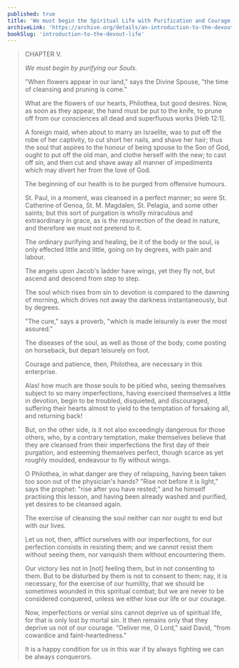 ```yaml
---
published: true
title: 'We must begin the Spiritual Life with Purification and Courage'
archiveLink: 'https://archive.org/details/an-introduction-to-the-devout-life/page/10?view=theater'
bookSlug: 'introduction-to-the-devout-life'
---
```


> CHAPTER V.
>
> *We must begin by purifying our Souls.*
>
> "When flowers appear in our land," says the Divine Spouse, "the time of cleansing and pruning is come."
>
> What are the flowers of our hearts, Philothea, but good desires. Now, as soon as they appear, the hand must be put to the knife, to prune off from our consciences all dead and superfluous works [Heb 12:1].
>
> A foreign maid, when about to marry an Israelite, was to put off the robe of her captivity, to cut short her nails, and shave her hair; thus the soul that aspires to the honour of being spouse to the Son of God, ought to put off the old man, and clothe herself with the new; to cast off sin, and then cut and shave away all manner of impediments which may divert her from the love of God.
>
> The beginning of our health is to be purged from offensive humours.
>
> St. Paul, in a moment, was cleansed in a perfect manner; so were St. Catherine of Genoa, St. M. Magdalen, St. Pelagia, and some other saints; but this sort of purgation is wholly miraculous and extraordinary in grace, as is the resurrection of the dead in nature, and therefore we must not pretend to it.
>
> The ordinary purifying and healing, be it of the body or the soul, is only effected little and little, going on by degrees, with pain and labour.
>
> The angels upon Jacob's ladder have wings, yet they fly not, but ascend and descend from step to step.
>
> The soul which rises from sin to devotion is compared to the dawning of morning, which drives not away the darkness instantaneously, but by degrees.
>
> "The cure," says a proverb, "which is made leisurely is ever the most assured."
>
> The diseases of the soul, as well as those of the body, come posting on horseback, but depart leisurely on foot.
>
> Courage and patience, then, Philothea, are necessary in this enterprise.
>
> Alas! how much are those souls to be pitied who, seeing themselves subject to so many imperfections, having exercised themselves a little in devotion, begin to be troubled, disquieted, and discouraged, suffering their hearts almost to yield to the temptation of forsaking all, and returning back!
>
> But, on the other side, is it not also exceedingly dangerous for those others, who, by a contrary temptation, make themselves believe that they are cleansed from their imperfections the first day of their purgation, and esteeming themselves perfect, though scarce as yet roughly moulded, endeavour to fly without wings.
>
> O Philothea, in what danger are they of relapsing, having been taken too soon out of the physician's hands? "Rise not before it is light," says the prophet: "rise after you have rested;" and he himself practising this lesson, and having been already washed and purified, yet desires to be cleansed again.
>
> The exercise of cleansing the soul neither can nor ought to end but with our lives.
>
> Let us not, then, afflict ourselves with our imperfections, for our perfection consists in resisting them; and we cannot resist them without seeing them, nor vanquish them without encountering them.
>
> Our victory lies not in [not] feeling them, but in not consenting to them. But to be disturbed by them is not to consent to them: nay, it is necessary, for the exercise of our humility, that we should be sometimes wounded in this spiritual combat; but we are never to be considered conquered, unless we either lose our life or our courage.
>
> Now, imperfections or venial sins cannot deprive us of spiritual life, for that is only lost by mortal sin. It then remains only that they deprive us not of our courage. "Deliver me, O Lord," said David, "from cowardice and faint-heartedness."
>
> It is a happy condition for us in this war if by always fighting we can be always conquerors.